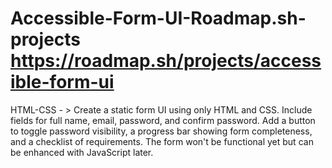 # Accessible-Form-UI-Roadmap.sh-projects https://roadmap.sh/projects/accessible-form-ui
HTML-CSS - > Create a static form UI using only HTML and CSS. Include fields for full name, email, password, and confirm password. Add a button to toggle password visibility, a progress bar showing form completeness, and a checklist of requirements. The form won't be functional yet but can be enhanced with JavaScript later.  
